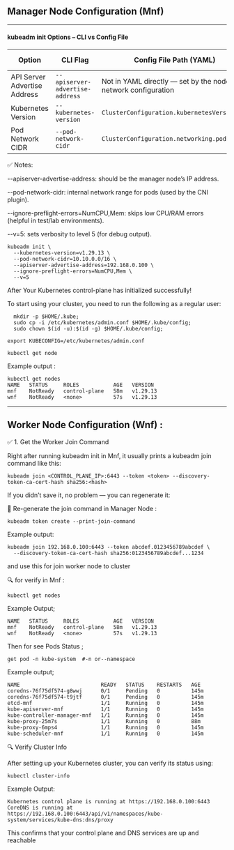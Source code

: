## Manager Node Configuration (Mnf)
---------------------------------

 #### kubeadm init Options – CLI vs Config File
 | Option                       | CLI Flag                        | Config File Path (YAML)                                        | Example Value    |
| ---------------------------- | ------------------------------- | -------------------------------------------------------------- | ---------------- |
| API Server Advertise Address | `--apiserver-advertise-address` | Not in YAML directly — set by the node’s network configuration | `192.168.0.100` |
| Kubernetes Version           | `--kubernetes-version`          | `ClusterConfiguration.kubernetesVersion`                       | `v1.29.13`       |
| Pod Network CIDR             | `--pod-network-cidr`            | `ClusterConfiguration.networking.podSubnet`                    | `10.10.0.0/16`   |

✅ Notes:

--apiserver-advertise-address: should be the manager node’s IP address.

--pod-network-cidr: internal network range for pods (used by the CNI plugin).

--ignore-preflight-errors=NumCPU,Mem: skips low CPU/RAM errors (helpful in test/lab environments).

--v=5: sets verbosity to level 5 (for debug output).

```
kubeadm init \
  --kubernetes-version=v1.29.13 \
  --pod-network-cidr=10.10.0.0/16 \
  --apiserver-advertise-address=192.168.0.100 \
  --ignore-preflight-errors=NumCPU,Mem \
  --v=5
```
After Your Kubernetes control-plane has initialized successfully!

To start using your cluster, you need to run the following as a regular user:
```
  mkdir -p $HOME/.kube;
  sudo cp -i /etc/kubernetes/admin.conf $HOME/.kube/config;
  sudo chown $(id -u):$(id -g) $HOME/.kube/config;
```
```
export KUBECONFIG=/etc/kubernetes/admin.conf
```

```
kubectl get node
```
Example output :
```
kubectl get nodes
NAME   STATUS     ROLES           AGE   VERSION
mnf    NotReady   control-plane   58m   v1.29.13
wnf    NotReady   <none>          57s   v1.29.13
```

-----------------------------------
## Worker Node Configuration (Wnf) :

✅ 1. Get the Worker Join Command

Right after running kubeadm init in Mnf, it usually prints a kubeadm join command like this:
```
kubeadm join <CONTROL_PLANE_IP>:6443 --token <token> --discovery-token-ca-cert-hash sha256:<hash>
```
If you didn’t save it, no problem — you can regenerate it:

🔁 Re-generate the join command in Manager Node :
```
kubeadm token create --print-join-command
```
Example output:
```
kubeadm join 192.168.0.100:6443 --token abcdef.0123456789abcdef \
  --discovery-token-ca-cert-hash sha256:0123456789abcdef...1234
```
and use this for join worker node to cluster

🔍 for verify in Mnf :

```
kubectl get nodes
```
Example Output;
```
NAME   STATUS     ROLES           AGE   VERSION
mnf    NotReady   control-plane   58m   v1.29.13
wnf    NotReady   <none>          57s   v1.29.13
```
Then for see Pods Status ;
```
get pod -n kube-system  #-n or--namespace
```
Example output;

```
NAME                          READY   STATUS    RESTARTS   AGE
coredns-76f75df574-g8wwj      0/1     Pending   0          145m
coredns-76f75df574-t9jtf      0/1     Pending   0          145m
etcd-mnf                      1/1     Running   0          145m
kube-apiserver-mnf            1/1     Running   0          145m
kube-controller-manager-mnf   1/1     Running   0          145m
kube-proxy-25m7s              1/1     Running   0          88m
kube-proxy-6mps4              1/1     Running   0          145m
kube-scheduler-mnf            1/1     Running   0          145m
```
🔍 Verify Cluster Info

After setting up your Kubernetes cluster, you can verify its status using:
```
kubectl cluster-info
```
Example Output:
```
Kubernetes control plane is running at https://192.168.0.100:6443
CoreDNS is running at https://192.168.0.100:6443/api/v1/namespaces/kube-system/services/kube-dns:dns/proxy
```
This confirms that your control plane and DNS services are up and reachable





